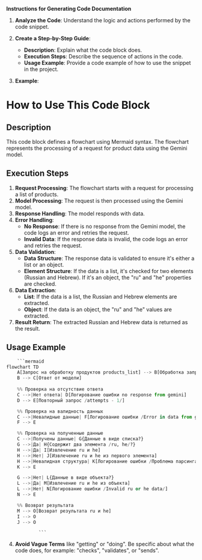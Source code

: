 **Instructions for Generating Code Documentation**

1. **Analyze the Code**: Understand the logic and actions performed by the code snippet.

2. **Create a Step-by-Step Guide**:
    - **Description**: Explain what the code block does.
    - **Execution Steps**: Describe the sequence of actions in the code.
    - **Usage Example**: Provide a code example of how to use the snippet in the project.

3. **Example**:

How to Use This Code Block
=========================================================================================

Description
-------------------------
This code block defines a flowchart using Mermaid syntax. The flowchart represents the processing of a request for product data using the Gemini model.

Execution Steps
-------------------------
1. **Request Processing**: The flowchart starts with a request for processing a list of products.
2. **Model Processing**: The request is then processed using the Gemini model.
3. **Response Handling**: The model responds with data.
4. **Error Handling**: 
    - **No Response**: If there is no response from the Gemini model, the code logs an error and retries the request.
    - **Invalid Data**: If the response data is invalid, the code logs an error and retries the request.
5. **Data Validation**:
    - **Data Structure**: The response data is validated to ensure it's either a list or an object.
    - **Element Structure**: If the data is a list, it's checked for two elements (Russian and Hebrew). If it's an object, the "ru" and "he" properties are checked.
6. **Data Extraction**:
    - **List**: If the data is a list, the Russian and Hebrew elements are extracted.
    - **Object**: If the data is an object, the "ru" and "he" values are extracted.
7. **Result Return**: The extracted Russian and Hebrew data is returned as the result.

Usage Example
-------------------------

```python
    ```mermaid
flowchart TD
    A[Запрос на обработку продуктов products_list] --> B[Обработка запроса с командой модели]
    B --> C[Ответ от модели]
    
    %% Проверка на отсутствие ответа
    C -->|Нет ответа| D[Логирование ошибки no response from gemini]
    D --> E[Повторный запрос /attempts - 1/]

    %% Проверка на валидность данных
    C -->|Невалидные данные| F[Логирование ошибки /Error in data from gemini/]
    F --> E

    %% Проверка на полученные данные
    C -->|Получены данные| G{Данные в виде списка?}
    G -->|Да| H{Содержит два элемента /ru, he/?}
    H -->|Да| I[Извлечение ru и he]
    H -->|Нет| J[Извлечение ru и he из первого элемента]
    H -->|Невалидная структура| K[Логирование ошибки /Проблема парсинга ответа/]
    K --> E

    G -->|Нет| L{Данные в виде объекта?}
    L -->|Да| M[Извлечение ru и he из объекта]
    L -->|Нет| N[Логирование ошибки /Invalid ru or he data/]
    N --> E

    %% Возврат результата
    M --> O[Возврат результата ru и he]
    I --> O
    J --> O

```
                ```

4. **Avoid Vague Terms** like "getting" or "doing". Be specific about what the code does, for example: "checks", "validates", or "sends".